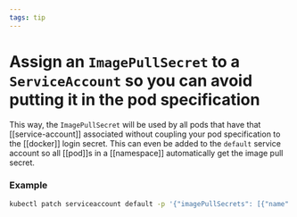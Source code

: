 ```yaml
---
tags: tip
---
```


# Assign an `ImagePullSecret` to a `ServiceAccount` so you can avoid putting it in the pod specification
This way, the `ImagePullSecret` will be used by all pods that have that [[service-account]] associated without coupling your pod specification to the [[docker]] login secret. This can even be added to the `default` service account so all [[pod]]s in a [[namespace]] automatically get the image pull secret.

### Example
```sh
kubectl patch serviceaccount default -p '{"imagePullSecrets": [{"name": "«secret name»"}]}'
```
